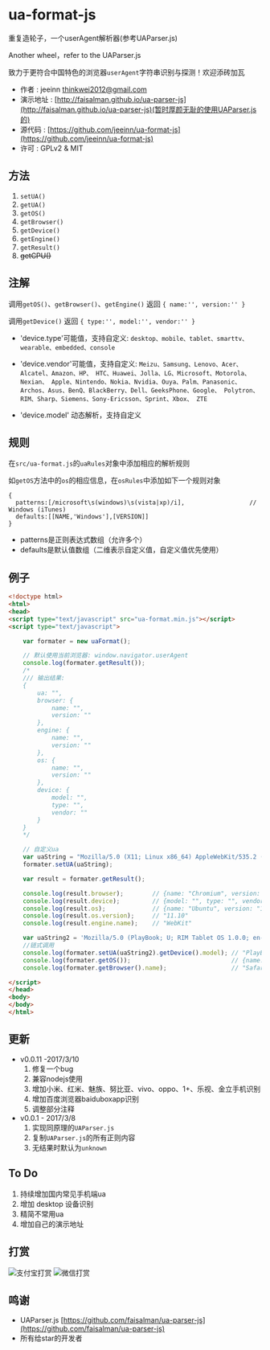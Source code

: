 # ua-format-js
重复造轮子，一个userAgent解析器(参考UAParser.js)

Another wheel，refer to the UAParser.js

致力于更符合中国特色的浏览器`userAgent`字符串识别与探测！欢迎添砖加瓦
* 作者 : jeeinn <thinkwei2012@gmail.com>
* 演示地址 : [http://faisalman.github.io/ua-parser-js](http://faisalman.github.io/ua-parser-js)(暂时厚颜无耻的使用UAParser.js的)
* 源代码  :  [https://github.com/jeeinn/ua-format-js](https://github.com/jeeinn/ua-format-js)
* 许可  :  GPLv2 & MIT

## 方法

1. `setUA()`
2. `getUA()`
3. `getOS()`
4. `getBrowser()` 
5. `getDevice()`
6. `getEngine()`
7. `getResult()`
8. ~~getCPU()~~

## 注解

调用`getOS()`、`getBrowser()`、`getEngine()` 返回 `{ name:'', version:'' }`
 
调用`getDevice()` 返回 `{ type:'', model:'', vendor:'' }` 
* 'device.type'可能值，支持自定义:
`desktop、mobile、tablet、smarttv、wearable、embedded、console`

* 'device.vendor'可能值，支持自定义:
`Meizu、Samsung、Lenovo、Acer、Alcatel、Amazon、HP、
HTC、Huawei、Jolla、LG、Microsoft、Motorola、Nexian、
Apple、Nintendo、Nokia、Nvidia、Ouya、Palm、Panasonic、
Archos、Asus、BenQ、BlackBerry、Dell、GeeksPhone、Google、
Polytron、RIM、Sharp、Siemens、Sony-Ericsson、Sprint、Xbox、
ZTE`

* 'device.model' 动态解析，支持自定义

## 规则

在`src/ua-format.js`的`uaRules`对象中添加相应的解析规则

如`getOS`方法中的`os`的相应信息，在`osRules`中添加如下一个规则对象
```
{
  patterns:[/microsoft\s(windows)\s(vista|xp)/i],                  // Windows (iTunes)
  defaults:[[NAME,'Windows'],[VERSION]]
}
```
* patterns是正则表达式数组（允许多个）
* defaults是默认值数组（二维表示自定义值，自定义值优先使用）

## 例子
```html
<!doctype html>
<html>
<head>
<script type="text/javascript" src="ua-format.min.js"></script>
<script type="text/javascript">

	var formater = new uaFormat();

    // 默认使用当前浏览器: window.navigator.userAgent
    console.log(formater.getResult());
    /*
    /// 输出结果:
    {
        ua: "",
        browser: {
            name: "",
            version: ""
        },
        engine: {
            name: "",
            version: ""
        },
        os: {
            name: "",
            version: ""
        },
        device: {
            model: "",
            type: "",
            vendor: ""
        }
    }
    */

    // 自定义ua
    var uaString = "Mozilla/5.0 (X11; Linux x86_64) AppleWebKit/535.2 (KHTML, like Gecko) Ubuntu/11.10 Chromium/15.0.874.106 Chrome/15.0.874.106 Safari/535.2";
    formater.setUA(uaString);

    var result = formater.getResult();

    console.log(result.browser);        // {name: "Chromium", version: "15.0.874.106"}
    console.log(result.device);         // {model: "", type: "", vendor: ""}
    console.log(result.os);             // {name: "Ubuntu", version: "11.10"}
    console.log(result.os.version);     // "11.10"
    console.log(result.engine.name);    // "WebKit"

    var uaString2 = 'Mozilla/5.0 (PlayBook; U; RIM Tablet OS 1.0.0; en-US) AppleWebKit/534.11 (KHTML, like Gecko) Version/7.1.0.7 Safari/534.11';
    //链式调用
    console.log(formater.setUA(uaString2).getDevice().model); // "PlayBook"
    console.log(formater.getOS());                            // {name: "RIM Tablet OS", version: "1.0.0"}
    console.log(formater.getBrowser().name);                  // "Safari"

</script>
</head>
<body>
</body>
</html>
```

## 更新
* v0.0.11 -2017/3/10
    1. 修复一个bug
    2. 兼容nodejs使用
    3. 增加小米、红米、魅族、努比亚、vivo、oppo、1+、乐视、金立手机识别
    4. 增加百度浏览器baiduboxapp识别
    5. 调整部分注释
* v0.0.1 - 2017/3/8
    1. 实现同原理的`UAParser.js`
    2. 复制`UAParser.js`的所有正则内容
    3. 无结果时默认为`unknown`
    
## To Do

1. 持续增加国内常见手机端ua
2. 增加 desktop 设备识别
3. 精简不常用ua
4. 增加自己的演示地址

## 打赏

<img align="center" src="http://jeeinn.com/wp-content/uploads/2017/03/1489039735080-198x300.jpg" alt="支付宝打赏" />

<img align="center" src="http://jeeinn.com/wp-content/uploads/2017/03/mm_facetoface_collect_qrcode_1489039635122-215x300.png" alt="微信打赏" />

## 鸣谢
* UAParser.js [https://github.com/faisalman/ua-parser-js](https://github.com/faisalman/ua-parser-js)
* 所有给star的开发者